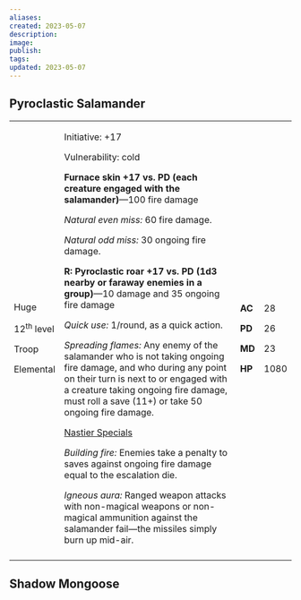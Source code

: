 ```yaml
---
aliases: 
created: 2023-05-07
description: 
image: 
publish: 
tags: 
updated: 2023-05-07
---
```


## Pyroclastic Salamander

<table>
<colgroup>
<col style="width: 15%" />
<col style="width: 71%" />
<col style="width: 5%" />
<col style="width: 7%" />
</colgroup>
<tbody>
<tr class="odd">
<td><p>Huge</p>
<p>12<sup>th</sup> level</p>
<p>Troop</p>
<p>Elemental</p></td>
<td><p>Initiative: +17</p>
<p>Vulnerability: cold</p>
<p><strong>Furnace skin +17 vs. PD (each creature engaged with the
salamander)</strong>—100 fire damage</p>
<p><em>Natural even miss:</em> 60 fire damage.</p>
<p><em>Natural odd miss:</em> 30 ongoing fire damage.</p>
<p><strong>R: Pyroclastic roar +17 vs. PD (1d3 nearby or faraway enemies
in a group)</strong>—10 damage and 35 ongoing fire damage</p>
<p><em>Quick use:</em> 1/round, as a quick action.</p>
<p><em>Spreading flames:</em> Any enemy of the salamander who is not
taking ongoing fire damage, and who during any point on their turn is
next to or engaged with a creature taking ongoing fire damage, must roll
a save (11+) or take 50 ongoing fire damage.</p>
<p><u>Nastier Specials</u></p>
<p><em>Building fire:</em> Enemies take a penalty to saves against
ongoing fire damage equal to the escalation die.</p>
<p><em>Igneous aura:</em> Ranged weapon attacks with non-magical weapons
or non-magical ammunition against the salamander fail—the missiles
simply burn up mid-air.</p></td>
<td><p><strong>AC</strong></p>
<p><strong>PD</strong></p>
<p><strong>MD</strong></p>
<p><strong>HP</strong></p></td>
<td><p>28</p>
<p>26</p>
<p>23</p>
<p>1080</p></td>
</tr>
<tr class="even">
<td></td>
<td></td>
<td></td>
<td></td>
</tr>
</tbody>
</table>

## Shadow Mongoose